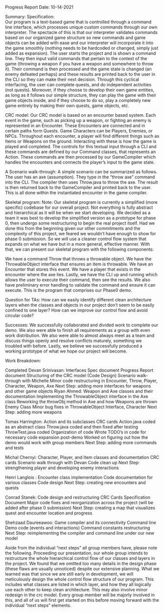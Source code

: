 Progress Report
Date: 10-14-2021

Summary:
Specification:  
Our program is a text-based game that is controlled through a command line interface, which processes unique custom commands through our own interpreter. The spectacle of this is that our interpreter validates commands based on our organized game structure so new commands and game objects can be added with ease and our interpreter will incorporate it into the game smoothly (nothing needs to be hardcoded or changed, simply just added as expansion). The user starts the project and is shown a command line. They then input valid commands that pertain to the context of the game (throwing a weapon if you have a weapon and somewhere to throw it). Their command is then processed and the game state is changed (an enemy defeated perhaps) and these results are printed back to the user in the CLI so they can make their next decision. Through this cyclical interfacing, the user can complete quests, and do independent activities (not quests). Moreover, if they choose to develop their own game entities, as long as it follows our simple structure, they can play the game with their game objects inside, and if they choose to do so, play a completely new game entirely by making their own quests, game objects, etc.

CRC model:
Our CRC model is based on an encounter based system. Each event in the game, such as picking up a weapon, or fighting an enemy is represented in an Encounter. These Encounters are connected and in certain paths form Quests. Game Characters can be Players, Enemies, or NPCs. Throughout each encounter, a player will find different things such as Items or Weapons on the ground. Interacting with these is how the game is played and completed. The controls for this textual input through a CLI and these commands are defined by our Command classes, that represents an Action. These commands are then processed by our GameCompiler which handles the encounters and connects the player’s input to the game state.

A Scenario walk-through:
A simple scenario can be summarized as follows. The user has an axe (assumption). They type in the “throw axe” command into the CLI. The compiler then uses Throw.java to throw the axe. The result is then returned back to the GameCompiler and printed back to the user. This is all done within the instantiated encounter in the game compiler.

Skeletal program:
Note: Our skeletal program is currently a simplified (more specific) codebase for our overall project. Not everything is fully abstract and hierarchical as it will be when we start developing. We decided as a team it was best to develop the simplified version as a prototype for phase 0, then undergo some restructuring to begin the real project itself. Had we done this from the beginning given our other commitments and the complexity of this project, we feared we wouldn’t have enough to show for phase 0 submission. So we will use a cleaner control flow system that expands on what we have but in a more general, effective manner. With that, we can present our skeletal program with the following components:

We have a command Throw that throws a throwable object. We have the ThrowableObject interface that ensures an item is throwable. We have an Encounter that stores this event. We have a player that exists in the encounter where the axe lies. Lastly, we have the CLI up and running which allows the user to execute their command, then see the results. We also have preliminary error handling to validate the command and ensure it can execute. This is the program that comprises our Phase0 demo.

Question for TAs:
How can we easily identify different clean architecture layers when the classes and objects in our project don’t seem to be easily confined to one layer?
How can we improve our control flow and avoid circular code?

Successes:
We successfully collaborated and divided work to complete our demo. We also were able to finish all requirements as a group with even work distribution. We also were able to almost always meet as a team and discuss things openly and resolve conflicts maturely, something we troubled with before. Lastly, we believe we successfully produced a working prototype of what we hope our project will become.


Work Breakdown:

Completed
Devan Srinivasan:
Interfaces
Spec document
Progress Report document
Structuring of the CRC model (Code Design)
Scenario walk-through with Michelle
Minor code restructuring in Encounter, Throw, Player, Character, Weapon, Axe
Next Step: adding more interfaces for weapons and other game objects
Riyan Ahmed:
Weapon and Axe classes and their documentation
Implementing the ThrowableObject interface in the Axe class
Reworking the throwObj method in Axe and how Weapons are thrown
Enemy Class
Minor bug fixes in ThrowableObject Interface, Character
Next Step: adding more weapons

Tomas Harrington:
Action and its subclasses CRC cards
Action.java coded as an abstract class
Throw.java coded and then fixed after testing
ThrowTest.java coded
Organization of code
Wrote TODO’s in code for necessary code expansion post-demo
Worked on figuring out how the demo would work with group members
Next Step: adding more commands and tests

Michal Chernyi:
Character, Player, and Item classes and documentation
CRC cards
Scenario walk through with Devan
Code clean up
Next Step: strengthening player and developing enemy interactions

Henri Langlois :
Encounter class implementation
Code documentation for various classes
Code design
Next Step: creating new encounters and quests

Conrad Stanek:
Code design and restructuring
CRC Cards
Specification Document
Major code fixes and reorganization across the project (will be added after phase 0 submission)
Next Step: creating a map that visualizes quest and encounter location and progress

Shehzaad Daureeawoo:
Game compiler and its connectivity
Command line
Demo code (events and interactions)
Command constants
restructuring
Next Step: reimplementing the compiler and command line under our new model

Aside from the individual “next steps” all group members have, please note the following. Proceeding our presentation, our whole group intends to restructure the whole hierarchical control flow of our classes and layers in the project. We found that we omitted too many details in the design phase (these flaws are usually unnoticed) despite our extensive planning. What we learned was that since we are still early in development, we will meticulously design the whole control flow structure of our program. This includes what classes are listed in which layer, and how they all logically use each other to keep clean architecture. This may also involve minor redesign in the crc model.  Every group member will be majorly involved in this, and all of us will first get started on this before moving forward with the individual “next steps” elements.
